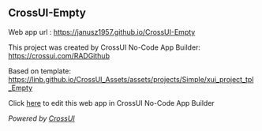 ## CrossUI-Empty
Web app url : https://janusz1957.github.io/CrossUI-Empty

This project was created by CrossUI No-Code App Builder: https://crossui.com/RADGithub

Based on template: https://linb.github.io/CrossUI_Assets/assets/projects/Simple/xui_project_tpl_Empty

Click [here](https://crossui.com/RADGithub/#!from=github&owner=janusz1957&repo=CrossUI-Empty) to edit this web app in CrossUI No-Code App Builder

<i>Powered by [CrossUI](https://crossui.com)</i>
